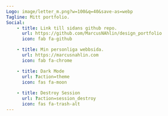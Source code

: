 ```yaml
---
Logo: image/letter_m.png?w=100&q=40&save-as=webp
Tagline: Mitt portfolio.
Social:
    - title: Link till sidans github repo.
      url: https://github.com/MarcusNAhlin/design_portfolio
      icon: fab fa-github

    - title: Min personliga webbsida.
      url: https://marcusnahlin.com
      icon: fab fa-chrome

    - title: Dark Mode
      url: ?action=theme
      icon: fas fa-moon
      
    - title: Destroy Session
      url: ?action=session_destroy
      icon: fas fa-trash-alt
---
```

